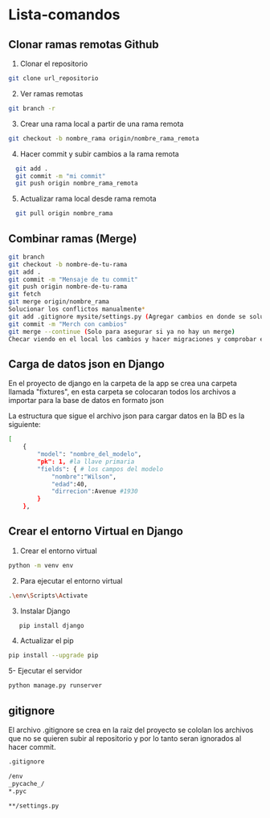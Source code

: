 # Lista-comandos

## Clonar ramas remotas Github

1. Clonar el repositorio
  ```bash
  git clone url_repositorio  
  ```

2. Ver ramas remotas
  ```bash
  git branch -r   
  ```

3. Crear una rama local a partir de una rama remota
```bash
git checkout -b nombre_rama origin/nombre_rama_remota   
```

4. Hacer commit y subir cambios a la rama remota
```bash
  git add .
  git commit -m "mi commit"
  git push origin nombre_rama_remota 
```

5. Actualizar rama local desde rama remota
```bash
  git pull origin nombre_rama
```

## Combinar ramas (Merge)
```bash
git branch
git checkout -b nombre-de-tu-rama
git add .
git commit -m "Mensaje de tu commit"
git push origin nombre-de-tu-rama
git fetch
git merge origin/nombre_rama
Solucionar los conflictos manualmente*
git add .gitignore mysite/settings.py (Agregar cambios en donde se soluciono los conflictos)
git commit -m "Merch con cambios"
git merge --continue (Solo para asegurar si ya no hay un merge)
Checar viendo en el local los cambios y hacer migraciones y comprobar el funcionamiento
```

## Carga de datos json en Django
En el proyecto de django en la carpeta de la app se crea una carpeta llamada "fixtures", 
en esta carpeta se colocaran todos los archivos a importar para la base de datos en formato
json

La estructura que sigue el archivo json para cargar datos en la BD es la siguiente:
```bash
[
    {
        "model": "nombre_del_modelo",
        "pk": 1, #la llave primaria
        "fields": { # los campos del modelo
            "nombre":"Wilson",
            "edad":40,
            "dirrecion":Avenue #1930
        }
    },
```

## Crear el entorno Virtual en Django
1. Crear el entorno virtual
```bash
python -m venv env
```

2. Para ejecutar el entorno virtual 
```bash
.\env\Scripts\Activate
```

3. Instalar Django
```bash
   pip install django
```

4. Actualizar el pip
```bash
pip install --upgrade pip
```

5- Ejecutar el servidor
```bash
python manage.py runserver
```

## gitignore
El archivo .gitignore se crea en la raiz del proyecto
se cololan los archivos que no se quieren subir al repositorio
y por lo tanto seran ignorados al hacer commit. 

```bash
.gitignore

/env
_pycache_/
*.pyc

**/settings.py 
  
```








